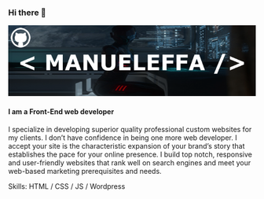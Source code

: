 ### Hi there 👋

![I am Front-End web developer](https://github.com/Manueleffa/Manueleffa/blob/main/Github%20banner.png)

#### I am a Front-End web developer


I specialize in developing superior quality professional custom websites for my clients. I don’t have confidence in being one more web developer. I accept your site is the characteristic expansion of your brand’s story that establishes the pace for your online presence. I build top notch, responsive and user-friendly websites that rank well on search engines and meet your web-based marketing prerequisites and needs.

Skills: HTML / CSS / JS / Wordpress

